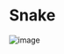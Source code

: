 # Snake

![image](https://user-images.githubusercontent.com/28790865/117322335-ea3c2800-ae5b-11eb-8f59-c0eb6a1e66c3.png)
